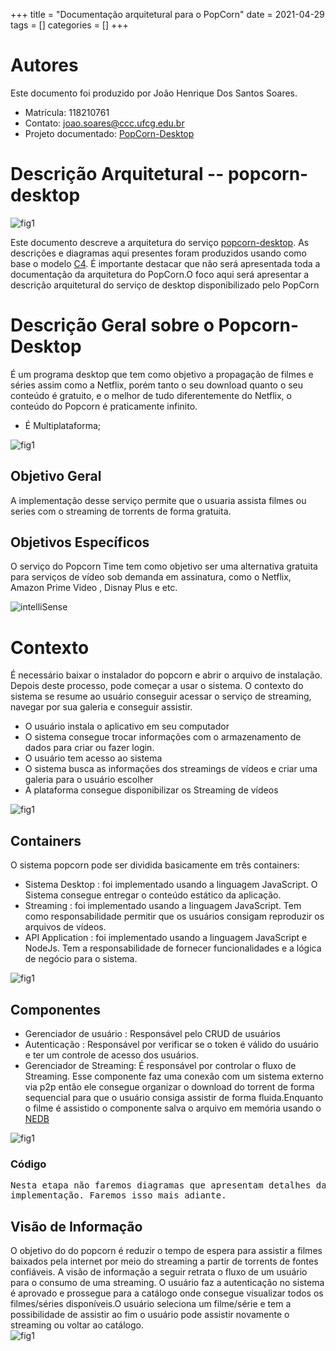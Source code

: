 +++
title = "Documentação arquitetural para o PopCorn"
date = 2021-04-29
tags = []
categories = []
+++

# Autores

Este documento foi produzido por João Henrique Dos Santos Soares.

- Matrícula: 118210761
- Contato: joao.soares@ccc.ufcg.edu.br
- Projeto documentado: [PopCorn-Desktop](https://github.com/popcorn-official/popcorn-desktop)

# Descrição Arquitetural -- popcorn-desktop

![fig1](2.jpg)

Este documento descreve a arquitetura do serviço [popcorn-desktop](https://github.com/popcorn-official/popcorn-desktop).
As descrições e diagramas aqui presentes foram produzidos usando como base o modelo [C4](https://c4model.com/).
É importante destacar que não será apresentada toda a documentação da arquitetura do PopCorn.O foco aqui será apresentar a descrição arquitetural do serviço de desktop disponibilizado pelo PopCorn


# Descrição Geral sobre o Popcorn-Desktop
 
É um programa desktop que tem como objetivo a propagação de filmes e séries assim como a Netflix, porém tanto o seu download quanto o seu conteúdo é gratuito, e o melhor de tudo diferentemente do Netflix, o
conteúdo do Popcorn é praticamente infinito.

+ É Multiplataforma;

![fig1](1.png)

## Objetivo Geral
A implementação desse serviço permite que o usuaria assista filmes ou series com o streaming de torrents de forma gratuita.
## Objetivos Específicos
O serviço do Popcorn Time tem como objetivo ser uma alternativa gratuita para serviços de vídeo sob demanda em assinatura, como o Netflix, Amazon Prime Video , Disnay Plus e etc.

![intelliSense](3.gif)

# Contexto
É necessário baixar o instalador do popcorn e abrir o arquivo de instalação. Depois deste processo, pode começar a usar o sistema. O contexto do sistema se resume ao usuário conseguir acessar o serviço de streaming, navegar por sua galeria e conseguir assistir. 
- O usuário instala o aplicativo em seu computador
- O sistema consegue trocar informações com o armazenamento de dados para criar ou fazer login.
- O usuário tem acesso ao sistema
- O sistema busca as informações dos streamings de vídeos e criar uma galeria para o usuário escolher
- A plataforma consegue disponibilizar os Streaming de vídeos

![fig1](contexto.jpg)



## Containers

O sistema popcorn pode ser dividida basicamente em três containers:
- Sistema Desktop :  foi implementado usando a linguagem JavaScript. O Sistema consegue entregar o conteúdo estático da aplicação.
- Streaming :  foi implementado usando a linguagem JavaScript. Tem como responsabilidade permitir que os usuários consigam reproduzir os arquivos de vídeos.
- API Application : foi implementado usando a linguagem JavaScript e NodeJs. Tem a responsabilidade de fornecer funcionalidades e a lógica de negócio para o sistema.

![fig1](containers.jpg)

## Componentes

- Gerenciador de usuário : Responsável pelo CRUD de usuários
- Autenticação : Responsável por verificar se o token é válido do usuário e ter um controle de acesso dos usuários.
- Gerenciador de Streaming: É responsável por controlar o fluxo de Streaming. Esse componente faz uma conexão com um sistema externo via p2p então ele consegue organizar o download do torrent de forma sequencial para que o usuário consiga assistir de forma fluida.Enquanto o filme é assistido o componente salva o arquivo em memória usando o [NEDB](https://github.com/louischatriot/nedb)

![fig1](componentes.jpg)

### Código

<pre>
Nesta etapa não faremos diagramas que apresentam detalhes da
implementação. Faremos isso mais adiante.
</pre>

## Visão de Informação
O objetivo do do popcorn é reduzir o tempo de espera para assistir a filmes baixados pela internet por meio do streaming a partir de torrents de fontes confiáveis. A visão de informação a seguir retrata o fluxo de um usuário para o consumo de uma streaming.
O usuário faz a autenticação no sistema é aprovado e prossegue para a catálogo onde consegue visualizar todos os filmes/séries disponíveis.O usuário seleciona um filme/série e tem a possibilidade de assistir ao fim o usuário pode assistir novamente o streaming ou voltar ao catálogo.  
![fig1](visao.jpg)
